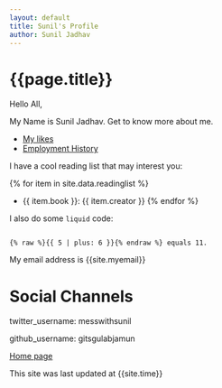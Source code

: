 ```yaml
---
layout: default
title: Sunil's Profile
author: Sunil Jadhav
---
```


# {{page.title}}

Hello All,

My Name is Sunil Jadhav. Get to know more about me.

-  [My likes](topics/Hobbies)
-  [Employment History](topics/history)

I have a cool reading list that may interest you:

{% for item in site.data.readinglist %}
- {{ item.book }}: {{ item.creator }}
{% endfor %}


I also do some `liquid` code:


```

{% raw %}{{ 5 | plus: 6 }}{% endraw %} equals 11.

```


My email address is {{site.myemail}}

# Social Channels

twitter_username: messwithsunil

github_username: gitsgulabjamun

[Home page](index.md)

This site was last updated at {{site.time}}
